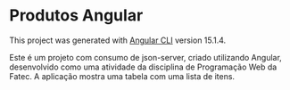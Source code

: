 # Produtos Angular

This project was generated with [Angular CLI](https://github.com/angular/angular-cli) version 15.1.4.

Este é um projeto com consumo de json-server, criado utilizando Angular, desenvolvido como uma atividade da disciplina de Programação Web da Fatec. A aplicação mostra uma tabela com uma lista de itens.

